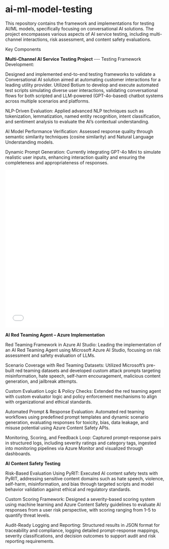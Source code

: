 # ai-ml-model-testing
This repository contains the framework and implementations for testing AI/ML models, specifically focusing on conversational AI solutions. The project encompasses various aspects of AI service testing, including multi-channel interactions, risk assessment, and content safety evaluations.


Key Components

**Multi-Channel AI Service Testing Project**
--- Testing Framework Development:

Designed and implemented end-to-end testing frameworks to validate a Conversational AI solution aimed at automating customer interactions for a leading utility provider.
Utilized Botium to develop and execute automated test scripts simulating diverse user interactions, validating conversational flows for both scripted and LLM-powered (GPT-4o-based) chatbot systems across multiple scenarios and platforms.

NLP-Driven Evaluation: Applied advanced NLP techniques such as tokenization, lemmatization, named entity recognition, intent classification, and sentiment analysis to evaluate the AI’s contextual understanding.

AI Model Performance Verification: Assessed response quality through semantic similarity techniques (cosine similarity) and Natural Language Understanding models.

Dynamic Prompt Generation: Currently integrating GPT-4o Mini to simulate realistic user inputs, enhancing interaction quality and ensuring the completeness and appropriateness of responses.

<iframe src="multi-channel-ai-testing.html" width="100%" height="500" frameborder="0"></iframe>

**AI Red Teaming Agent – Azure Implementation**

Red Teaming Framework in Azure AI Studio: Leading the implementation of an AI Red Teaming Agent using Microsoft Azure AI Studio, focusing on risk assessment and safety evaluation of LLMs.

Scenario Coverage with Red Teaming Datasets: Utilized Microsoft’s pre-built red teaming datasets and developed custom attack prompts targeting misinformation, hate speech, self-harm encouragement, malicious content generation, and jailbreak attempts.

Custom Evaluation Logic & Policy Checks: Extended the red teaming agent with custom evaluator logic and policy enforcement mechanisms to align with organizational and ethical standards.

Automated Prompt & Response Evaluation: Automated red teaming workflows using predefined prompt templates and dynamic scenario generation, evaluating responses for toxicity, bias, data leakage, and misuse potential using Azure Content Safety APIs.

Monitoring, Scoring, and Feedback Loop: Captured prompt-response pairs in structured logs, including severity ratings and category tags, ingested into monitoring pipelines via Azure Monitor and visualized through dashboards.

**AI Content Safety Testing**

Risk-Based Evaluation Using PyRIT: Executed AI content safety tests with PyRIT, addressing sensitive content domains such as hate speech, violence, self-harm, misinformation, and bias through targeted scripts and model behavior validation against ethical and regulatory standards.

Custom Scoring Framework: Designed a severity-based scoring system using machine learning and Azure Content Safety guidelines to evaluate AI responses from a user risk perspective, with scoring ranging from 1–5 to quantify threat levels.

Audit-Ready Logging and Reporting: Structured results in JSON format for traceability and compliance, logging detailed prompt-response mappings, severity classifications, and decision outcomes to support audit and risk reporting requirements.
